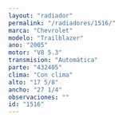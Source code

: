 ```yaml
---
layout: "radiador"
permalink: "/radiadores/1516/"
marca: "Chevrolet"
modelo: "Trailblazer"
ano: "2005"
motor: "V8 5.3"
transmision: "Automática"
parte: "432405"
clima: "Con clima"
alto: "17 5/8"
ancho: "27 1/4"
observaciones: ""
id: "1516"
---
```


